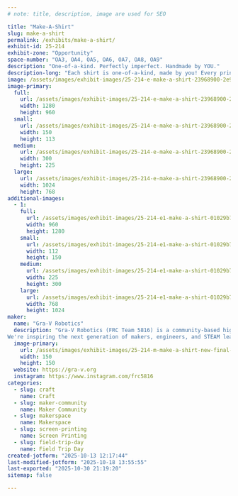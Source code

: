 ```yaml
---
# note: title, description, image are used for SEO

title: "Make-A-Shirt"
slug: make-a-shirt
permalink: /exhibits/make-a-shirt/
exhibit-id: 25-214
exhibit-zone: "Opportunity"
space-number: "OA3, OA4, OA5, OA6, OA7, OA8, OA9"
description: "One-of-a-kind. Perfectly imperfect. Handmade by YOU."
description-long: "Each shirt is one-of-a-kind, made by you! Every print is a little imperfect and unique, just like real engineering. Every year has a new design — collect them all!"
image: /assets/images/exhibit-images/25-214-e-make-a-shirt-23968900-2e91-45a5-8b50-02cf02e8ed97-300x225.jpg
image-primary: 
  full:
    url: /assets/images/exhibit-images/25-214-e-make-a-shirt-23968900-2e91-45a5-8b50-02cf02e8ed97-full.jpg
    width: 1280
    height: 960
  small:
    url: /assets/images/exhibit-images/25-214-e-make-a-shirt-23968900-2e91-45a5-8b50-02cf02e8ed97-150x113.jpg
    width: 150
    height: 113
  medium:
    url: /assets/images/exhibit-images/25-214-e-make-a-shirt-23968900-2e91-45a5-8b50-02cf02e8ed97-300x225.jpg
    width: 300
    height: 225
  large:
    url: /assets/images/exhibit-images/25-214-e-make-a-shirt-23968900-2e91-45a5-8b50-02cf02e8ed97-1024x768.jpg
    width: 1024
    height: 768
additional-images: 
  - 1:
    full:
      url: /assets/images/exhibit-images/25-214-e1-make-a-shirt-01029b74-4f0c-4d24-baa7-e5d44cdd287d-full.jpg
      width: 960
      height: 1280
    small:
      url: /assets/images/exhibit-images/25-214-e1-make-a-shirt-01029b74-4f0c-4d24-baa7-e5d44cdd287d-112x150.jpg
      width: 112
      height: 150
    medium:
      url: /assets/images/exhibit-images/25-214-e1-make-a-shirt-01029b74-4f0c-4d24-baa7-e5d44cdd287d-225x300.jpg
      width: 225
      height: 300
    large:
      url: /assets/images/exhibit-images/25-214-e1-make-a-shirt-01029b74-4f0c-4d24-baa7-e5d44cdd287d-768x1024.jpg
      width: 768
      height: 1024
maker: 
  name: "Gra-V Robotics"
  description: "Gra-V Robotics (FRC Team 5816) is a community-based high school robotics team that designs, builds, and programs industrial-sized robots in just 6–8 weeks to compete in the FIRST Robotics Competition. 
We're inspiring the next generation of makers, engineers, and STEAM leaders, through hands-on learning that goes beyond the classroom."
  image-primary:
    url: /assets/images/exhibit-images/25-214-m-make-a-shirt-new-final-grav-logo-nobackground-300x300.png
    width: 150
    height: 150
  website: https://gra-v.org
  instagram: https://www.instagram.com/frc5816
categories: 
  - slug: craft
    name: Craft
  - slug: maker-community
    name: Maker Community
  - slug: makerspace
    name: Makerspace
  - slug: screen-printing
    name: Screen Printing
  - slug: field-trip-day
    name: Field Trip Day
created-jotform: "2025-10-13 12:17:44"
last-modified-jotform: "2025-10-18 13:55:55"
last-exported: "2025-10-30 21:19:20"
sitemap: false

---
```

